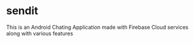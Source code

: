 # sendit
 This is an Android Chating Application made with Firebase Cloud services along with various features
